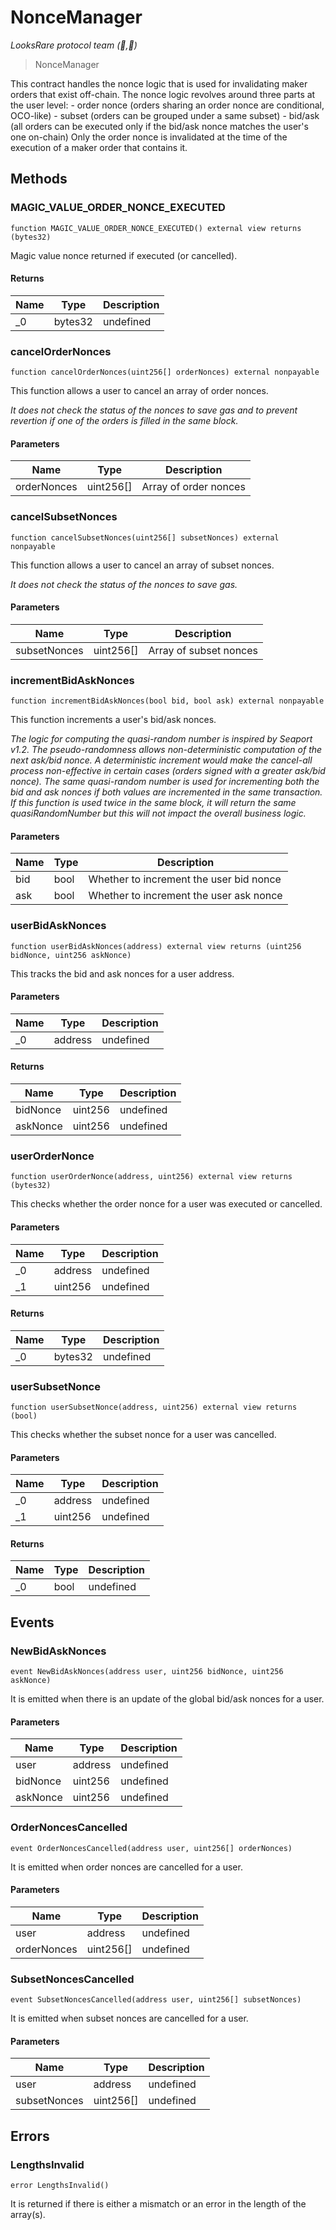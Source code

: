 # NonceManager

*LooksRare protocol team (👀,💎)*

> NonceManager

This contract handles the nonce logic that is used for invalidating maker orders that exist off-chain.         The nonce logic revolves around three parts at the user level:         - order nonce (orders sharing an order nonce are conditional, OCO-like)         - subset (orders can be grouped under a same subset)         - bid/ask (all orders can be executed only if the bid/ask nonce matches the user&#39;s one on-chain)         Only the order nonce is invalidated at the time of the execution of a maker order that contains it.



## Methods

### MAGIC_VALUE_ORDER_NONCE_EXECUTED

```solidity
function MAGIC_VALUE_ORDER_NONCE_EXECUTED() external view returns (bytes32)
```

Magic value nonce returned if executed (or cancelled).




#### Returns

| Name | Type | Description |
|---|---|---|
| _0 | bytes32 | undefined |

### cancelOrderNonces

```solidity
function cancelOrderNonces(uint256[] orderNonces) external nonpayable
```

This function allows a user to cancel an array of order nonces.

*It does not check the status of the nonces to save gas      and to prevent revertion if one of the orders is filled in the same      block.*

#### Parameters

| Name | Type | Description |
|---|---|---|
| orderNonces | uint256[] | Array of order nonces |

### cancelSubsetNonces

```solidity
function cancelSubsetNonces(uint256[] subsetNonces) external nonpayable
```

This function allows a user to cancel an array of subset nonces.

*It does not check the status of the nonces to save gas.*

#### Parameters

| Name | Type | Description |
|---|---|---|
| subsetNonces | uint256[] | Array of subset nonces |

### incrementBidAskNonces

```solidity
function incrementBidAskNonces(bool bid, bool ask) external nonpayable
```

This function increments a user&#39;s bid/ask nonces.

*The logic for computing the quasi-random number is inspired by Seaport v1.2.      The pseudo-randomness allows non-deterministic computation of the next ask/bid nonce.      A deterministic increment would make the cancel-all process non-effective in certain cases      (orders signed with a greater ask/bid nonce).      The same quasi-random number is used for incrementing both the bid and ask nonces if both values      are incremented in the same transaction.      If this function is used twice in the same block, it will return the same quasiRandomNumber      but this will not impact the overall business logic.*

#### Parameters

| Name | Type | Description |
|---|---|---|
| bid | bool | Whether to increment the user bid nonce |
| ask | bool | Whether to increment the user ask nonce |

### userBidAskNonces

```solidity
function userBidAskNonces(address) external view returns (uint256 bidNonce, uint256 askNonce)
```

This tracks the bid and ask nonces for a user address.



#### Parameters

| Name | Type | Description |
|---|---|---|
| _0 | address | undefined |

#### Returns

| Name | Type | Description |
|---|---|---|
| bidNonce | uint256 | undefined |
| askNonce | uint256 | undefined |

### userOrderNonce

```solidity
function userOrderNonce(address, uint256) external view returns (bytes32)
```

This checks whether the order nonce for a user was executed or cancelled.



#### Parameters

| Name | Type | Description |
|---|---|---|
| _0 | address | undefined |
| _1 | uint256 | undefined |

#### Returns

| Name | Type | Description |
|---|---|---|
| _0 | bytes32 | undefined |

### userSubsetNonce

```solidity
function userSubsetNonce(address, uint256) external view returns (bool)
```

This checks whether the subset nonce for a user was cancelled.



#### Parameters

| Name | Type | Description |
|---|---|---|
| _0 | address | undefined |
| _1 | uint256 | undefined |

#### Returns

| Name | Type | Description |
|---|---|---|
| _0 | bool | undefined |



## Events

### NewBidAskNonces

```solidity
event NewBidAskNonces(address user, uint256 bidNonce, uint256 askNonce)
```

It is emitted when there is an update of the global bid/ask nonces for a user.



#### Parameters

| Name | Type | Description |
|---|---|---|
| user  | address | undefined |
| bidNonce  | uint256 | undefined |
| askNonce  | uint256 | undefined |

### OrderNoncesCancelled

```solidity
event OrderNoncesCancelled(address user, uint256[] orderNonces)
```

It is emitted when order nonces are cancelled for a user.



#### Parameters

| Name | Type | Description |
|---|---|---|
| user  | address | undefined |
| orderNonces  | uint256[] | undefined |

### SubsetNoncesCancelled

```solidity
event SubsetNoncesCancelled(address user, uint256[] subsetNonces)
```

It is emitted when subset nonces are cancelled for a user.



#### Parameters

| Name | Type | Description |
|---|---|---|
| user  | address | undefined |
| subsetNonces  | uint256[] | undefined |



## Errors

### LengthsInvalid

```solidity
error LengthsInvalid()
```

It is returned if there is either a mismatch or an error in the length of the array(s).





